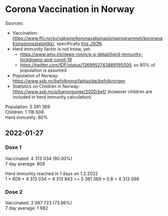 # Corona Vaccination in Norway

Sources:

- Vaccination: <https://www.fhi.no/sv/vaksine/koronavaksinasjonsprogrammet/koronavaksinasjonsstatistikk/>, specifically [this JSON](https://www.fhi.no/api/chartdata/api/99119)
- Herd immunity factor is not know, yet:
  - <https://www.who.int/news-room/q-a-detail/herd-immunity-lockdowns-and-covid-19>
  - <https://twitter.com/IDF/status/1369952743889195009>, so 80% of population is assumed
- Population of Norway: <https://www.ssb.no/befolkning/faktaside/befolkningen>
- Statistics on Children in Norway: https://www.ssb.no/a/barnogunge/2020/bef/ (however children are included in herd immunity calculation)

Population: 5 391 369  
Children: 1 118 608  
Herd immunity: 80%  

## 2022-01-27

### Dose 1

Vaccinated: 4 313 034 (80.00%)  
7 day average: 809

Herd immunity reached in 1 days on 1.2.2022  
1 * 809 + 4 313 034 = 4 313 843 >= 5 391 369 * 0.8 = 4 313 096

### Dose 2

Vaccinated: 3 987 723 (73.96%)  
7 day average: 1 982


